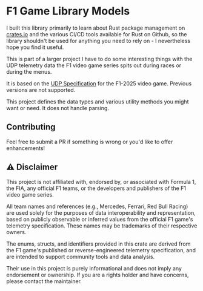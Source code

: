 # F1 Game Library Models

I built this library primarily to learn about Rust package management on [crates.io](https://crates.io) and the various CI/CD tools available for Rust on Github, so the library shouldn't be used for anything you need to rely on - I nevertheless hope you find it useful.

This is part of a larger project I have to do some interesting things with the UDP telemetry data the F1 video game series spits out during races or during the menus.

It is based on the [UDP Specification](https://forums.ea.com/blog/f1-games-game-info-hub-en/ea-sports%E2%84%A2-f1%C2%AE25-udp-specification/12187347) for the F1-2025 video game. Previous versions are not supported.

This project defines the data types and various utility methods you might want or need. It does not handle parsing.

## Contributing

Feel free to submit a PR if something is wrong or you'd like to offer enhancements!

## ⚠️ Disclaimer
This project is not affiliated with, endorsed by, or associated with Formula 1, the FIA, any official F1 teams, or the developers and publishers of the F1 video game series.

All team names and references (e.g., Mercedes, Ferrari, Red Bull Racing) are used solely for the purposes of data interoperability and representation, based on publicly observable or inferred values from the official F1 game's telemetry specification. These names may be trademarks of their respective owners.

The enums, structs, and identifiers provided in this crate are derived from the F1 game's published or reverse-engineered telemetry specification, and are intended to support community tools and data analysis.

Their use in this project is purely informational and does not imply any endorsement or ownership. If you are a rights holder and have concerns, please contact the maintainer.